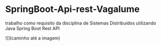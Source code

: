 # SpringBoot-Api-rest-Vagalume
trabalho como requisito da disciplina de Sistemas Distribuídos utilizando Java Spring Boot Rest API

![](caminho até a imagem)

